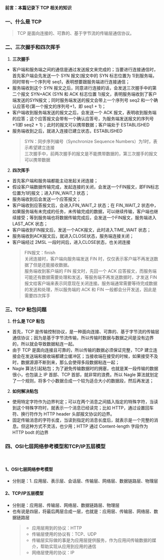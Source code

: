 **前言：本篇记录下 TCP 相关的知识**
&nbsp;
### 一、什么是 TCP
> TCP 是面向连接的、可靠的、基于字节流的传输层通信协议。
### 二、三次握手和四次挥手
1. **三次握手**
  * 客户端和服务端之间的通信是通过发送报文来完成的；当要进行连接通信时，首先客户端会先发送一个 SYN 报文(报文中的 SYN 标志位置为 1)到服务端，同时带有一个序列号 seq1，表明想要跟服务端进行连接通信；
  * 服务端收到这个 SYN 报文之后，同意进行连接的话，会发送三次握手中的第二个报文 SYN+ACK (SYN 和 ACK 标志位置 1)报文，表明服务端收到了客户端发送的SYN报文；同时服务端发送的报文会带上一个序列号 seq2 和一个确认应答号(第一个报文的序列号+1，即 seq1 + 1)；
  * 客户端收到服务端发送的报文之后，会发送一个 ACK 报文，表明收到服务端的应答；这个应答报文会带有一个确认应答号，为服务端发送报文的序列号 +1(即 seq2 + 1)；此时的报文可以携带数据；客户端处于 ESTABLISHED
  * 服务端收到之后，就进入连接已建立状态，ESTABLISHED
    > SYN：同步序列编号（Synchronize Sequence Numbers）为1时，表示希望建立连接    
    > 三次握手中，前两次握手的报文是不能携带数据的，第三次握手的报文可以携带数据

2. **四次挥手**
  * 首先客户端和服务端都能主动发起关闭连接；
  * 假设客户端数据传输完成，发起连接的关闭，会发送一个FIN报文，即FIN标志位置为1的报文；进入FIN_WAIT_1 状态；
  * 服务端收到后会发送一个应答报文；
  * 客户端收到应答报文后，会进入FIN_WAIT_2 状态；在 FIN_WAIT_2 状态中，如果服务端有未完成的任务，未传输完成的数据，可以继续传输，客户端也继续接受；等到服务端也将数据传输完成后，会发送一个FIN报文，服务端进入LAST_ACK 状态；
  * 客户端收到FIN报文后，发送一个ACK报文，此时进入TIME_WAIT 状态；
  * 服务端收到ACK报文后，就进入CLOSE状态，服务端连接关闭；
  * 客户端经过 2MSL 一段时间后，进入CLOSE状态，也关闭连接
    > FIN报文：finish   
    关闭连接时，客户端向服务端发送 FIN 时，仅仅表示客户端不再发送数据了但是还能接收数据。   
    服务端收到客户端的 FIN 报文时，先回一个 ACK 应答报文，而服务端可能还有数据需要处理和发送，等服务端不再发送数据时，才发送 FIN 报文给客户端来表示同意现在关闭连接。服务端通常需要等待完成数据的发送和处理，所以服务端的 ACK 和 FIN 一般都会分开发送，因此是需要四次挥手
### 三、TCP 粘包问题
1. **什么是 TCP 粘包**
  * 首先，TCP 是传输控制协议，是一种面向连接、可靠的、基于字节流的传输层通信协议；因为是基于字节流传输，所以传输时数据与数据之间是没有边界的，所以就会导致数据粘连一起。
  * 由于 TCP 是面向连接且可靠的，所以传输的数据必须保证完整，TCP 建立连接会在发送端和接收端都建立缓冲区；当接收端在接受的时候，如果接受不及时，数据源源不断到来，那么会使得多段数据粘连一起；
  * Nagle 算法引起粘包；为了避免传输数据时的拥塞，也就是某一段传输的数据很小，也包装上 IP 首部、TCP 首部，就非常的浪费。所以 Nagle 算法就划定了一个规则，将多个小数据合成一个较为适合大小的数据段，然后再发送；
2. **如何解决粘包**
  * 使用特定字符作为边界判定；可以在两个消息之间插入指定的特殊字符，当读到这个特殊字符时，就表示一个消息已经读完；比如 HTTP，通过设置回车符、换行符作为 HTTP header 头部报文协议的边界。
  * 固定传输消息的字符长度，当读到指定的消息长度后，就表示是一个完整的消息。但这种方式不灵活，也少用；HTTP 通过 Content-length 字段作为 HTTP bodt 的边界
### 四、OSI七层网络参考模型和TCP/IP五层模型
&nbsp;
#### 1、OSI七层网络参考模型
* 分别是：1. 应用层、表示层、会话层、传输层、网络层、数据链路层、物理层
#### 2、TCP/IP五层模型
* 分别是：应用层、传输层、网络层、数据链路层、物理层
* 也有说是四层，将最后两层合成一层，也就是：应用层、传输层、网络层、数据链路层
  > * 应用层用到的协议：HTTP
  > * 传输层使用的协议有：TCP、UDP
  > * 传输层实际做的事是为应用层提供服务，作为应用间传输数据的媒介，帮助实现从应用到应用的通信
  > * 网络层使用的协议：IP